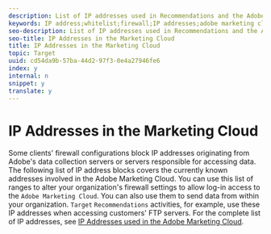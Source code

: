 ```yaml
---
description: List of IP addresses used in Recommendations and the Adobe Marketing Cloud to help you configure your firewall to block certain IP addresses.
keywords: IP address;whitelist;firewall;IP addresses;adobe marketing cloud;recommendations
seo-description: List of IP addresses used in Recommendations and the Adobe Marketing Cloud to help you configure your firewall to block certain IP addresses.
seo-title: IP Addresses in the Marketing Cloud
title: IP Addresses in the Marketing Cloud
topic: Target
uuid: cd54da9b-57ba-44d2-97f3-0e4a27946fe6
index: y
internal: n
snippet: y
translate: y
---
```


# IP Addresses in the Marketing Cloud

Some clients' firewall configurations block IP addresses originating from Adobe's data collection servers or servers responsible for accessing data. The following list of IP address blocks covers the currently known addresses involved in the Adobe Marketing Cloud. You can use this list of ranges to alter your organization's firewall settings to allow log-in access to the `Adobe Marketing Cloud`. You can also use them to send data from within your organization. 
`Target` `Recommendations` activities, for example, use these IP addresses when accessing customers' FTP servers. 
For the complete list of IP addresses, see [IP Addresses used in the Adobe Marketing Cloud](https://helpx.adobe.com/analytics/kb/adobe-ip-addresses.html). 
